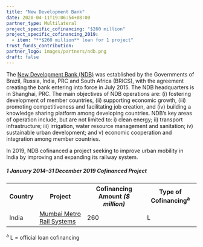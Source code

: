 ```yaml
---
title: "New Development Bank"
date: 2020-04-11T19:06:54+08:00
partner_type: Multilateral
project_specific_cofinancing: "$260 million"
project_specific_cofinancing_2019:
  - item: "**$260 million** loan for 1 project"
trust_funds_contribution:
partner_logo: images/partners/ndb.png
draft: false
---
```

The <a href="https://www.ndb.int/">New Development Bank (NDB)</a> was established by the Governments of Brazil, Russia, India, PRC and South Africa (BRICS), with the agreement creating the bank entering into force in July 2015. The NDB headquarters is in Shanghai, PRC. The main objectives of NDB operations are: (i) fostering development of member countries, (ii) supporting economic growth, (iii) promoting competitiveness and facilitating job creation, and (iv) building a knowledge sharing platform among developing countries. NDB’s key areas of operation include, but are not limited to: i) clean energy; ii) transport infrastructure; iii) irrigation, water resource management and sanitation; iv) sustainable urban development; and v) economic cooperation and integration among member countries. 

In 2019, NDB cofinanced a project seeking to improve urban mobility in India by improving and expanding its railway system.  

<split>

##### _1 January 2014–31 December 2019_ Cofinanced Project

<table class="table dr-partner-table">
<tr>
<th>Country</th>
<th>Project</th>
<th>Cofinancing Amount <em>($ million)</em></th>
<th>Type of Cofinancing<sup>a</sup></th>
</tr>

<tr>
<td>India</td>
<td><a href="https://www.adb.org/projects/49469-007/main" target="_blank">Mumbai Metro Rail Systems</a></td>
<td>260 </td>
<td>L</td>
</tr>

</table>


<p class="dr-footnote"><sup>a</sup> L = official loan cofinancing </p>